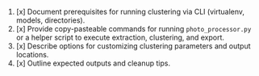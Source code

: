 1. [x] Document prerequisites for running clustering via CLI (virtualenv, models, directories).
2. [x] Provide copy-pasteable commands for running `photo_processor.py` or a helper script to execute extraction, clustering, and export.
3. [x] Describe options for customizing clustering parameters and output locations.
4. [x] Outline expected outputs and cleanup tips.
